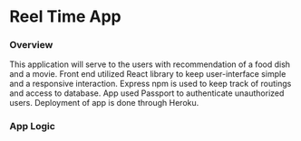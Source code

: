 # Reel Time App

### Overview

This application will serve to the users with recommendation of a food dish and a movie.  Front end utilized React library to keep user-interface simple and a responsive  interaction.  Express npm is used to keep track of routings and access to database.  App used Passport to authenticate unauthorized users.  Deployment of app is done through Heroku.

### App Logic

